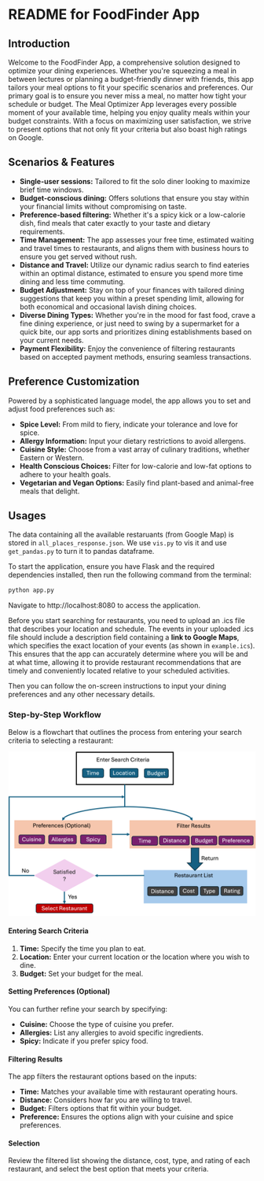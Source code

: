 # README for FoodFinder App

## Introduction
Welcome to the FoodFinder App, a comprehensive solution designed to optimize your dining experiences. Whether you're squeezing a meal in between lectures or planning a budget-friendly dinner with friends, this app tailors your meal options to fit your specific scenarios and preferences. Our primary goal is to ensure you never miss a meal, no matter how tight your schedule or budget. The Meal Optimizer App leverages every possible moment of your available time, helping you enjoy quality meals within your budget constraints. With a focus on maximizing user satisfaction, we strive to present options that not only fit your criteria but also boast high ratings on Google.

## Scenarios & Features
- **Single-user sessions:** Tailored to fit the solo diner looking to maximize brief time windows.
- **Budget-conscious dining:** Offers solutions that ensure you stay within your financial limits without compromising on taste.
- **Preference-based filtering:** Whether it's a spicy kick or a low-calorie dish, find meals that cater exactly to your taste and dietary requirements.
- **Time Management:** The app assesses your free time, estimated waiting and travel times to restaurants, and aligns them with business hours to ensure you get served without rush.
- **Distance and Travel:** Utilize our dynamic radius search to find eateries within an optimal distance, estimated to ensure you spend more time dining and less time commuting.
- **Budget Adjustment:** Stay on top of your finances with tailored dining suggestions that keep you within a preset spending limit, allowing for both economical and occasional lavish dining choices.
- **Diverse Dining Types:** Whether you're in the mood for fast food, crave a fine dining experience, or just need to swing by a supermarket for a quick bite, our app sorts and prioritizes dining establishments based on your current needs.
- **Payment Flexibility:** Enjoy the convenience of filtering restaurants based on accepted payment methods, ensuring seamless transactions.

## Preference Customization
Powered by a sophisticated language model, the app allows you to set and adjust food preferences such as:
- **Spice Level:** From mild to fiery, indicate your tolerance and love for spice.
- **Allergy Information:** Input your dietary restrictions to avoid allergens.
- **Cuisine Style:** Choose from a vast array of culinary traditions, whether Eastern or Western.
- **Health Conscious Choices:** Filter for low-calorie and low-fat options to adhere to your health goals.
- **Vegetarian and Vegan Options:** Easily find plant-based and animal-free meals that delight.

## Usages
The data containing all the available restaruants (from Google Map) is stored in `all_places_response.json`. We use `vis.py` to vis it and use `get_pandas.py` to turn it to pandas dataframe.

To start the application, ensure you have Flask and the required dependencies installed, then run the following command from the terminal:
```bash
python app.py
```
Navigate to http://localhost:8080 to access the application. 

Before you start searching for restaurants, you need to upload an .ics file that describes your location and schedule. The events in your uploaded .ics file should include a description field containing a **link to Google Maps**, which specifies the exact location of your events (as shown in `example.ics`). This ensures that the app can accurately determine where you will be and at what time, allowing it to provide restaurant recommendations that are timely and conveniently located relative to your scheduled activities.

Then you can follow the on-screen instructions to input your dining preferences and any other necessary details.

### Step-by-Step Workflow

Below is a flowchart that outlines the process from entering your search criteria to selecting a restaurant:

![FoodFinder Workflow](./templates/Flow_chart.png)

#### Entering Search Criteria
1. **Time:** Specify the time you plan to eat.
2. **Location:** Enter your current location or the location where you wish to dine.
3. **Budget:** Set your budget for the meal.

#### Setting Preferences (Optional)
You can further refine your search by specifying:
- **Cuisine:** Choose the type of cuisine you prefer.
- **Allergies:** List any allergies to avoid specific ingredients.
- **Spicy:** Indicate if you prefer spicy food.

#### Filtering Results
The app filters the restaurant options based on the inputs:
- **Time:** Matches your available time with restaurant operating hours.
- **Distance:** Considers how far you are willing to travel.
- **Budget:** Filters options that fit within your budget.
- **Preference:** Ensures the options align with your cuisine and spice preferences.

#### Selection
Review the filtered list showing the distance, cost, type, and rating of each restaurant, and select the best option that meets your criteria.

